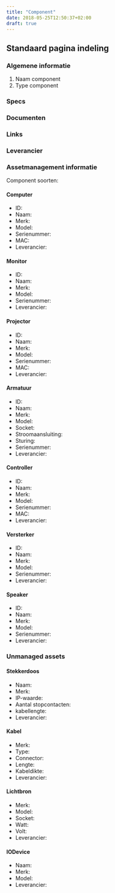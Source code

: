 ```yaml
---
title: "Component"
date: 2018-05-25T12:50:37+02:00
draft: true
---
```


## Standaard pagina indeling

### Algemene informatie

1. Naam component 
2. Type component

### Specs

### Documenten

### Links

### Leverancier

### Assetmanagement informatie 


Component soorten:




#### Computer
* ID:
* Naam: 
* Merk: 
* Model: 
* Serienummer: 
* MAC: 
* Leverancier: 

#### Monitor
* ID:
* Naam: 
* Merk: 
* Model: 
* Serienummer: 
* Leverancier:

#### Projector
* ID:
* Naam: 
* Merk: 
* Model: 
* Serienummer: 
* MAC: 
* Leverancier:

#### Armatuur
* ID:
* Naam: 
* Merk: 
* Model: 
* Socket:
* Stroomaansluiting: 
* Sturing: 
* Serienummer: 
* Leverancier:

#### Controller
* ID:
* Naam: 
* Merk: 
* Model: 
* Serienummer: 
* MAC: 
* Leverancier:

#### Versterker
* ID:
* Naam: 
* Merk: 
* Model: 
* Serienummer: 
* Leverancier:

#### Speaker
* ID:
* Naam: 
* Merk: 
* Model: 
* Serienummer: 
* Leverancier:

### Unmanaged assets

#### Stekkerdoos
* Naam: 
* Merk: 
* IP-waarde:
* Aantal stopcontacten:
* kabellengte:
* Leverancier:

#### Kabel 
* Merk: 
* Type: 
* Connector: 
* Lengte:
* Kabeldikte: 
* Leverancier:

#### Lichtbron
* Merk: 
* Model: 
* Socket:
* Watt:
* Volt: 
* Leverancier:

#### IODevice 
* Naam: 
* Merk: 
* Model: 
* Leverancier:
